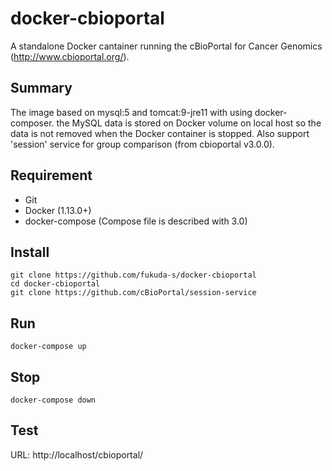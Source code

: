 # docker-cbioportal

A standalone Docker cantainer running the cBioPortal for Cancer Genomics (http://www.cbioportal.org/).

## Summary
The image based on mysql:5 and tomcat:9-jre11 with using docker-composer. the MySQL data is stored on Docker volume on local host so the data is not removed when the Docker container is stopped.
Also support 'session' service for group comparison (from cbioportal v3.0.0).

## Requirement

 - Git
 - Docker (1.13.0+)
 - docker-compose (Compose file is described with 3.0)

## Install

	git clone https://github.com/fukuda-s/docker-cbioportal
	cd docker-cbioportal
	git clone https://github.com/cBioPortal/session-service

## Run

	docker-compose up

## Stop

	docker-compose down

## Test

URL: http://localhost/cbioportal/
